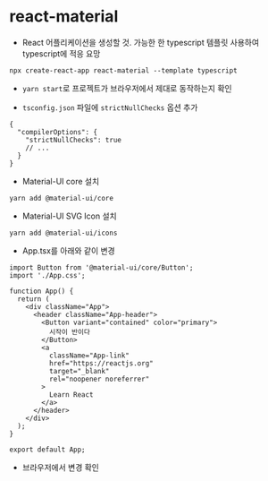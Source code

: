 # react-material

- React 어플리케이션을 생성할 것. 가능한 한 typescript 템플릿 사용하여 typescript에 적응 요망

```
npx create-react-app react-material --template typescript
```

- `yarn start`로 프로젝트가 브라우저에서 제대로 동작하는지 확인

- `tsconfig.json` 파일에 `strictNullChecks` 옵션 추가

```
{
  "compilerOptions": {
    "strictNullChecks": true
    // ...
  }
}
```

- Material-UI core 설치

```
yarn add @material-ui/core
```

- Material-UI SVG Icon 설치

```
yarn add @material-ui/icons
```

- App.tsx를 아래와 같이 변경

```
import Button from '@material-ui/core/Button';
import './App.css';

function App() {
  return (
    <div className="App">
      <header className="App-header">
        <Button variant="contained" color="primary">
          시작이 반이다
        </Button>
        <a
          className="App-link"
          href="https://reactjs.org"
          target="_blank"
          rel="noopener noreferrer"
        >
          Learn React
        </a>
      </header>
    </div>
  );
}

export default App;
```

- 브라우저에서 변경 확인
